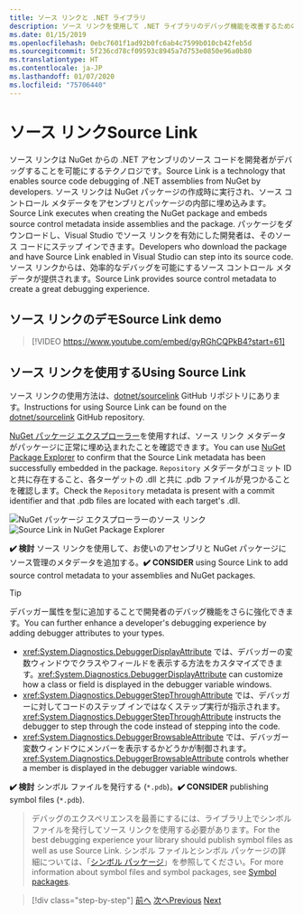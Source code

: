 ```yaml
---
title: ソース リンクと .NET ライブラリ
description: ソース リンクを使用して .NET ライブラリのデバッグ機能を改善するためのベスト プラクティス推奨事項。
ms.date: 01/15/2019
ms.openlocfilehash: 0ebc7601f1ad92b0fc6ab4c7599b010cb42feb5d
ms.sourcegitcommit: 5f236cd78cf09593c8945a7d753e0850e96a0b80
ms.translationtype: HT
ms.contentlocale: ja-JP
ms.lasthandoff: 01/07/2020
ms.locfileid: "75706440"
---
```

# <a name="source-link"></a><span data-ttu-id="5cfd7-103">ソース リンク</span><span class="sxs-lookup"><span data-stu-id="5cfd7-103">Source Link</span></span>

<span data-ttu-id="5cfd7-104">ソース リンクは NuGet からの .NET アセンブリのソース コードを開発者がデバッグすることを可能にするテクノロジです。</span><span class="sxs-lookup"><span data-stu-id="5cfd7-104">Source Link is a technology that enables source code debugging of .NET assemblies from NuGet by developers.</span></span> <span data-ttu-id="5cfd7-105">ソース リンクは NuGet パッケージの作成時に実行され、ソース コントロール メタデータをアセンブリとパッケージの内部に埋め込みます。</span><span class="sxs-lookup"><span data-stu-id="5cfd7-105">Source Link executes when creating the NuGet package and embeds source control metadata inside assemblies and the package.</span></span> <span data-ttu-id="5cfd7-106">パッケージをダウンロードし、Visual Studio でソース リンクを有効にした開発者は、そのソース コードにステップ インできます。</span><span class="sxs-lookup"><span data-stu-id="5cfd7-106">Developers who download the package and have Source Link enabled in Visual Studio can step into its source code.</span></span> <span data-ttu-id="5cfd7-107">ソース リンクからは、効率的なデバッグを可能にするソース コントロール メタデータが提供されます。</span><span class="sxs-lookup"><span data-stu-id="5cfd7-107">Source Link provides source control metadata to create a great debugging experience.</span></span>

## <a name="source-link-demo"></a><span data-ttu-id="5cfd7-108">ソース リンクのデモ</span><span class="sxs-lookup"><span data-stu-id="5cfd7-108">Source Link demo</span></span>

> [!VIDEO https://www.youtube.com/embed/gyRGhCQPkB4?start=61]

## <a name="using-source-link"></a><span data-ttu-id="5cfd7-109">ソース リンクを使用する</span><span class="sxs-lookup"><span data-stu-id="5cfd7-109">Using Source Link</span></span>

<span data-ttu-id="5cfd7-110">ソース リンクの使用方法は、[dotnet/sourcelink](https://github.com/dotnet/sourcelink/blob/master/README.md) GitHub リポジトリにあります。</span><span class="sxs-lookup"><span data-stu-id="5cfd7-110">Instructions for using Source Link can be found on the [dotnet/sourcelink](https://github.com/dotnet/sourcelink/blob/master/README.md) GitHub repository.</span></span>

<span data-ttu-id="5cfd7-111">[NuGet パッケージ エクスプローラー](https://github.com/NuGetPackageExplorer/NuGetPackageExplorer)を使用すれば、ソース リンク メタデータがパッケージに正常に埋め込まれたことを確認できます。</span><span class="sxs-lookup"><span data-stu-id="5cfd7-111">You can use [NuGet Package Explorer](https://github.com/NuGetPackageExplorer/NuGetPackageExplorer) to confirm that the Source Link metadata has been successfully embedded in the package.</span></span> <span data-ttu-id="5cfd7-112">`Repository` メタデータがコミット ID と共に存在すること、各ターゲットの .dll と共に .pdb ファイルが見つかることを確認します。</span><span class="sxs-lookup"><span data-stu-id="5cfd7-112">Check the `Repository` metadata is present with a commit identifier and that .pdb files are located with each target's .dll.</span></span>

<span data-ttu-id="5cfd7-113">![NuGet パッケージ エクスプローラーのソース リンク](./media/sourcelink/nuget-package-explorer-sourcelink.png "NuGet パッケージ エクスプローラーのソース リンク")</span><span class="sxs-lookup"><span data-stu-id="5cfd7-113">![Source Link in NuGet Package Explorer](./media/sourcelink/nuget-package-explorer-sourcelink.png "Source Link in NuGet Package Explorer")</span></span>

<span data-ttu-id="5cfd7-114">**✔️ 検討** ソース リンクを使用して、お使いのアセンブリと NuGet パッケージにソース管理のメタデータを追加する。</span><span class="sxs-lookup"><span data-stu-id="5cfd7-114">**✔️ CONSIDER** using Source Link to add source control metadata to your assemblies and NuGet packages.</span></span>

> [!TIP]
> <span data-ttu-id="5cfd7-115">デバッガー属性を型に追加することで開発者のデバッグ機能をさらに強化できます。</span><span class="sxs-lookup"><span data-stu-id="5cfd7-115">You can further enhance a developer's debugging experience by adding debugger attributes to your types.</span></span>
>
> * <span data-ttu-id="5cfd7-116"><xref:System.Diagnostics.DebuggerDisplayAttribute> では、デバッガーの変数ウィンドウでクラスやフィールドを表示する方法をカスタマイズできます。</span><span class="sxs-lookup"><span data-stu-id="5cfd7-116"><xref:System.Diagnostics.DebuggerDisplayAttribute> can customize how a class or field is displayed in the debugger variable windows.</span></span>
> * <span data-ttu-id="5cfd7-117"><xref:System.Diagnostics.DebuggerStepThroughAttribute> では、デバッガーに対してコードのステップ インではなくステップ実行が指示されます。</span><span class="sxs-lookup"><span data-stu-id="5cfd7-117"><xref:System.Diagnostics.DebuggerStepThroughAttribute> instructs the debugger to step through the code instead of stepping into the code.</span></span>
> * <span data-ttu-id="5cfd7-118"><xref:System.Diagnostics.DebuggerBrowsableAttribute> では、デバッガー変数ウィンドウにメンバーを表示するかどうかが制御されます。</span><span class="sxs-lookup"><span data-stu-id="5cfd7-118"><xref:System.Diagnostics.DebuggerBrowsableAttribute> controls whether a member is displayed in the debugger variable windows.</span></span>

<span data-ttu-id="5cfd7-119">**✔️ 検討** シンボル ファイルを発行する (`*.pdb`)。</span><span class="sxs-lookup"><span data-stu-id="5cfd7-119">**✔️ CONSIDER** publishing symbol files (`*.pdb`).</span></span>

> <span data-ttu-id="5cfd7-120">デバッグのエクスペリエンスを最善にするには、ライブラリ上でシンボル ファイルを発行してソース リンクを使用する必要があります。</span><span class="sxs-lookup"><span data-stu-id="5cfd7-120">For the best debugging experience your library should publish symbol files as well as use Source Link.</span></span> <span data-ttu-id="5cfd7-121">シンボル ファイルとシンボル パッケージの詳細については、「[シンボル パッケージ](./nuget.md#symbol-packages)」を参照してください。</span><span class="sxs-lookup"><span data-stu-id="5cfd7-121">For more information about symbol files and symbol packages, see [Symbol packages](./nuget.md#symbol-packages).</span></span>

>[!div class="step-by-step"]
><span data-ttu-id="5cfd7-122">[前へ](dependencies.md)
>[次へ](publish-nuget-package.md)</span><span class="sxs-lookup"><span data-stu-id="5cfd7-122">[Previous](dependencies.md)
[Next](publish-nuget-package.md)</span></span>
